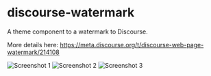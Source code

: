 # discourse-watermark

A theme component to a watermark to Discourse. 

More details here: https://meta.discourse.org/t/discourse-web-page-watermark/214108

![Screenshot 1](https://d11a6trkgmumsb.cloudfront.net/original/3X/8/8/884c7ab9b19602f661d92b4100dd4808ad34f8b6.png)
![Screenshot 2](https://d11a6trkgmumsb.cloudfront.net/original/3X/6/e/6e492bdfcedb007d8c364a6142a9e2cb1510625d.png)
![Screenshot 3](https://d11a6trkgmumsb.cloudfront.net/original/3X/0/6/06deb470d103ee8ae76a083c43008c3ad494a784.png)
